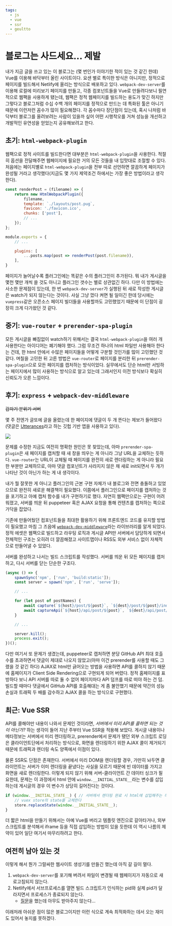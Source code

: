 ```yaml
---
tags:
  - js
  - vue
  - ssr
  - geultto
---
```


# 블로그는 사드세요... 제발

내가 지금 글을 쓰고 있는 이 블로그는 (몇 번인가 이야기한 적이 있는 것 같긴 한데) Vue를 이용해 바닥부터 올린 사이트이다. 요샌 별로 특이한 방식은 아니지만, 정적으로 페이지를 빌드해서 Netlify에 올리는 방식으로 배포하고 있다. `webpack-dev-server`를 이용해 로컬에 미리보기 페이지를 만들고, 각종 컴포넌트들을 Vue로 만들려다보니 필연적으로 웹팩을 사용하게 됐는데, 웹팩은 정적 웹페이지를 빌드하는 용도가 맞긴 하지만 그렇다고 블로그처럼 수십 수백 개의 페이지를 정적으로 만드는 데 특화된 툴은 아니기 때문에 이런저런 꼼수가 많이 필요해졌다. 각 꼼수마다 장단점이 있는데, 혹시 나처럼 바닥부터 블로그를 올려보려는 사람이 있을까 싶어 어떤 시행착오를 거쳐 성능을 개선하고 개발적인 유연성을 얻었는지 공유해보려고 한다.

## 초기: `html-webpack-plugin`

웹팩으로 정적 사이트를 빌드한다면 대부분은 `html-webpack-plugin`을 사용한다. 적절히 옵션을 전달해주면 웹페이지에 필요한 거의 모든 것들을 내 입맛대로 조절할 수 있다. 처음에는 페이지별로 `html-webpack-plugin`을 전부 따로 선언하면 깔끔하게 페이지가 완성될 거라고 생각했다(지금도 몇 가지 제약조건 하에서는 가장 좋은 방법이라고 생각한다).

```js
const renderPost = (filename) => {
    return new HtmlWebpackPlugin({
        filename,
        template: `./layouts/post.pug`,
        favicon: './favicon.ico',
        chunks: ['post'],
		// ...
    });
};

module.exports = {
	// ...

	plugins: [
		...posts.map(post => renderPost(post.filename)),
	],
}
```

페이지가 늘어날수록 플러그인에는 똑같은 수의 플러그인이 추가된다. 뭐 내가 게시글을 몇천 몇만 개씩 쓸 것도 아니고 플러그인 갯수는 별로 상관없긴 하다. 다만 이 방법에는 사소한 문제점이 있는데, 한 번 `webpack-dev-server`가 실행된 뒤 새로 작성한 게시글은 watch가 되지 않는다는 것이다. 사실 그냥 껐다 켜면 될 일이긴 한데 당시에는 `vuepress`같은 오픈소스 페이지 빌더들을 사용할까도 고민했었기 때문에 이 단점이 굉장히 크게 다가왔던 것 같다.

## 중기: `vue-router` + `prerender-spa-plugin`

모든 게시글을 빠짐없이 watch하기 위해서는 결국 `html-webpack-plugin`을 여러 개 사용한다는 아이디어는 폐기해야 했다. 그럼 무조건 하나의 html 파일만 사용해아 한다는 건데, 한 html 안에서 수많은 페이지들을 어떻게 구분할 것인가를 많이 고민했던 것 같다. 며칠을 고민한 뒤 고른 방법은 `vue-router`로 페이지를 분리한 뒤 `prerender-spa-plugin`으로 모든 페이지를 캡처하는 방식이었다. 실무에서도 단순 html만 서빙하는 페이지에서 많이 사용하는 방식으로 알고 있는데 그래서인지 이전 방식보다 확실히 신뢰도가 오른 느낌이다.

## 후기: `express` + `webpack-dev-middleware`

~~갑자기 분위기 서버~~

몇 주 전엔가 글또에 글을 올렸는데 한 페이지에 댓글이 두 개 뜬다는 제보가 들어왔다(댓글은 [Utterances](https://utteranc.es/)라고 하는 깃헙 기반 앱을 사용하고 있다).

![](./assets/comment-error.png)

문제를 수정한 지금도 여전히 명확한 원인은 못 찾았는데, 아마 `prerender-spa-plugin`은 새 페이지를 캡처할 때 새 창을 띄우는 게 아니라 그냥 URL을 교체하는 듯하다. `vue-router`는 URL이 교체될 때 페이지를 완전히 새로 렌더링하는 게 아니라 필요한 부분만 교체하므로, 아마 댓글 컴포넌트가 사라지지 않은 채 새로 init되면서 두 개가 나타난 것이 아닌가 하는 게 내 생각이다.

내가 뭘 잘못한 게 아니고 플러그인의 근본 구현 자체가 내 블로그와 전면 충돌하고 있었으므로 완전히 새로운 해결책이 필요했다. 이쯤에서 플러그인으로 페이지를 캡처하는 것을 포기하고 아예 캡처 함수를 내가 구현하기로 했다. 자연히 웹팩만으로는 구현이 어려워졌고, 서버를 띄운 뒤 puppeteer 혹은 AJAX 요청을 통해 컨텐츠를 캡처하는 쪽으로 가닥을 잡았다.

기존에 만들어뒀던 컴포넌트들을 최대한 활용하기 위해 프론트엔드 코드를 유지할 방법이 필요했고 마침 그 즈음에 [`webpack-dev-middleware`](https://jeonghwan-kim.github.io/dev/2020/07/18/webpack-dev-middleware.html)라는 라이브러리를 알게 되었다. 정적 에셋은 웹팩으로 빌드하고 라우팅 로직과 게시글 API만 서버에서 담당하게 되면서 전체적인 구조는 오히려 더 깔끔해졌고 사이트맵이나 RSS도 외부 서비스 없이 자체적으로 만들어낼 수 있었다.

서버를 완성하고 나서는 빌드 스크립트를 작성했다. 서버를 띄운 뒤 모든 페이지를 캡처하고, 다시 서버를 닫는 단순한 구조다.

```js
(async () => {
	spawnSync('npm', ['run', 'build:static']);
	const server = spawn('npm', ['run', 'serve']);

	// ...

	for (let post of postNames) {
		await capture(`${host}/post/${post}`, `${dest}/post/${post}/index.html`);
		await captureApi(`${host}/api/post/${post}`, `${dest}/api/post/${post}.json`);
	}

	// ...

	server.kill();
	process.exit();
})();
```

다만 여기서 또 문제가 생겼는데, puppeteer로 캡처하면 분당 GitHub API 최대 호출수를 초과하면서 댓글이 제대로 나오지 않았고(아마 이건 prerender를 사용할 때도 그랬을 것 같긴 하다) AJAX로 html만 긁어오는 방법을 사용하면 API를 콜하지 않기 때문에 홈페이지가 Client Side Rendering으로 구현되게 되어 버렸다. 정적 홈페이지를 표방하다 보니 API 서버를 따로 둘 수 없어 페이지마다 API 덤프를 따로 떠야 하는 건 덤. 빌드할 때마다 댓글에서 GitHub API를 호출해대는 게 좀 불안했기 때문에 약간의 성능 손실과 트래픽 두 배를 감수하고 AJAX 콜을 하는 방식으로 구현했다.

## 최근: Vue SSR

API를 콜해야만 내용이 나와서 문제인 것이라면, *서버에서 미리 API를 콜하면 되는 것이 아닌가?* 하는 생각이 들어 지난 주부터 Vue SSR을 적용해 보았다. 게시글 내용이나 메타정보는 서버에서 미리 렌더링하고, prerender에서 문제가 됐던 외부 스크립트 로딩은 클라이언트단에서 처리하는 방식으로, 화면을 렌더링하기 위한 AJAX 콜이 제거되기 때문에 트래픽과 렌더링 속도 양쪽에서 이점이 있다.

물론 SSR도 단점은 존재한다. 서버에서 미리 DOM을 렌더링할 경우, 가만히 놔두면 클라이언트는 서버가 이미 렌더링을 끝냈다는 사실을 모르기 때문에 빈 데이터를 가지고 화면을 새로 렌더링한다. 이렇게 되지 않기 위해 서버-클라이언트 간 데이터 싱크가 필요한데, 문제는 이 과정에서 html 안에 `window.__INITIAL_STATE__`라는 변수를 삽입하는데 게시글의 경우 이 변수가 상당히 길어진다는 것이다.

```js
if (window.__INITIAL_STATE__) { // 서버에서 렌더링 완료 시 html에 삽입해주는 데이터. 매우 길다
	// vuex store의 state를 교체한다
	store.replaceState(window.__INITIAL_STATE__);
}
```

더 짧은 html을 만들기 위해서는 아예 Vue를 버리고 템플릿 엔진으로 갈아타거나, 외부 스크립트를 분석해서 iframe 등을 직접 삽입하는 방법이 있을 듯한데 이 역시 나름의 제약이 있어 일단 여기서 마무리하려고 한다.

## 여전히 남아 있는 것

이렇게 해서 뭔가 그럴싸한 웹사이트 생성기를 만들긴 했는데 아직 갈 길이 멀다.

1. `webpack-dev-server`를 포기해 버려서 파일이 변경될 때 웹페이지가 자동으로 새로고침되지 않는다.
2. Netlify에서 서브프로세스를 열면 빌드 스크립트가 인식하는 pid와 실제 pid가 달라지면서 프로세스가 종료되지 않는다.
	- [질문](https://stackoverflow.com/questions/66636946/netlify-has-different-pid-on-build-process)을 했는데 아무도 받아주지 않는다...

이래저래 아쉬운 점이 많은 블로그이지만 이런 식으로 계속 최적화하는 데서 오는 재미도 있어서 놓지를 못하겠다.
